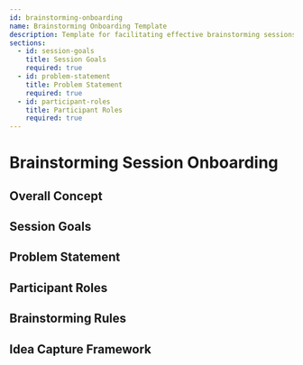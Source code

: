 ```yaml
---
id: brainstorming-onboarding
name: Brainstorming Onboarding Template
description: Template for facilitating effective brainstorming sessions
sections:
  - id: session-goals
    title: Session Goals
    required: true
  - id: problem-statement
    title: Problem Statement
    required: true
  - id: participant-roles
    title: Participant Roles
    required: true
---
```


# Brainstorming Session Onboarding

## Overall Concept
<!-- What's the concept for our brainstorming to focus around -->

## Session Goals
<!--
Description: Define the purpose and objectives of the brainstorming session
Questions:
  - What are we trying to achieve?
  - What outcomes do we expect?
  - How will we measure success?
-->

## Problem Statement
<!--
Description: Clearly articulate the problem or challenge to be addressed
Questions:
  - What is the core problem we're solving?
  - Why is this problem important?
  - What constraints exist?
-->

## Participant Roles
<!--
Description: Define roles and responsibilities for participants
Questions:
  - Who is facilitating the session?
  - Who is documenting ideas?
  - Who are the subject matter experts?
-->

## Brainstorming Rules
<!--
Description: Guidelines for effective brainstorming
Questions:
  - How will we encourage open sharing?
  - How will we handle criticism?
  - How will we prioritize ideas?
-->

## Idea Capture Framework
<!--
Description: Structure for organizing and evaluating ideas
Questions:
  - What categories will we use?
  - What evaluation criteria will we apply?
  - How will we track action items?
-->
